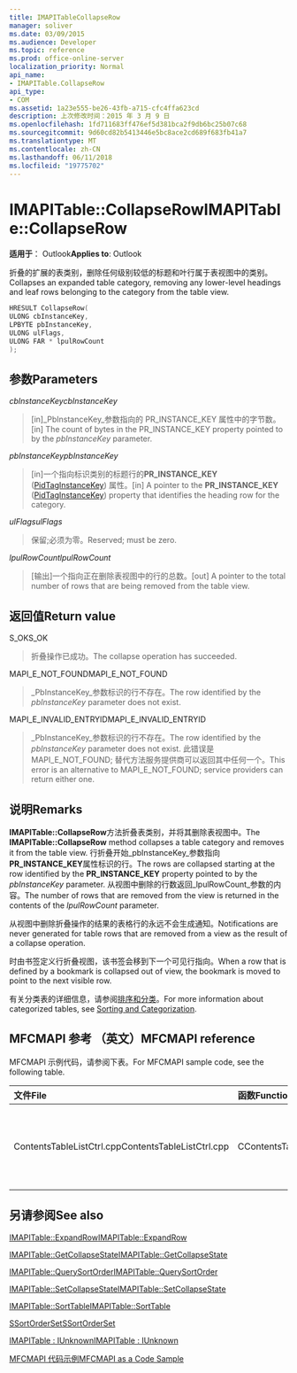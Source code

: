 ```yaml
---
title: IMAPITableCollapseRow
manager: soliver
ms.date: 03/09/2015
ms.audience: Developer
ms.topic: reference
ms.prod: office-online-server
localization_priority: Normal
api_name:
- IMAPITable.CollapseRow
api_type:
- COM
ms.assetid: 1a23e555-be26-43fb-a715-cfc4ffa623cd
description: 上次修改时间：2015 年 3 月 9 日
ms.openlocfilehash: 1fd711683ff476ef5d381bca2f9db6bc25b07c68
ms.sourcegitcommit: 9d60cd82b5413446e5bc8ace2cd689f683fb41a7
ms.translationtype: MT
ms.contentlocale: zh-CN
ms.lasthandoff: 06/11/2018
ms.locfileid: "19775702"
---
```

# <a name="imapitablecollapserow"></a><span data-ttu-id="80263-103">IMAPITable::CollapseRow</span><span class="sxs-lookup"><span data-stu-id="80263-103">IMAPITable::CollapseRow</span></span>

  
  
<span data-ttu-id="80263-104">**适用于**： Outlook</span><span class="sxs-lookup"><span data-stu-id="80263-104">**Applies to**: Outlook</span></span> 
  
<span data-ttu-id="80263-105">折叠的扩展的表类别，删除任何级别较低的标题和叶行属于表视图中的类别。</span><span class="sxs-lookup"><span data-stu-id="80263-105">Collapses an expanded table category, removing any lower-level headings and leaf rows belonging to the category from the table view.</span></span>
  
```cpp
HRESULT CollapseRow(
ULONG cbInstanceKey,
LPBYTE pbInstanceKey,
ULONG ulFlags,
ULONG FAR * lpulRowCount
);
```

## <a name="parameters"></a><span data-ttu-id="80263-106">参数</span><span class="sxs-lookup"><span data-stu-id="80263-106">Parameters</span></span>

 <span data-ttu-id="80263-107">_cbInstanceKey_</span><span class="sxs-lookup"><span data-stu-id="80263-107">_cbInstanceKey_</span></span>
  
> <span data-ttu-id="80263-108">[in]_PbInstanceKey_参数指向的 PR_INSTANCE_KEY 属性中的字节数。</span><span class="sxs-lookup"><span data-stu-id="80263-108">[in] The count of bytes in the PR_INSTANCE_KEY property pointed to by the  _pbInstanceKey_ parameter.</span></span> 
    
 <span data-ttu-id="80263-109">_pbInstanceKey_</span><span class="sxs-lookup"><span data-stu-id="80263-109">_pbInstanceKey_</span></span>
  
> <span data-ttu-id="80263-110">[in]一个指向标识类别的标题行的**PR_INSTANCE_KEY** ([PidTagInstanceKey](pidtaginstancekey-canonical-property.md)) 属性。</span><span class="sxs-lookup"><span data-stu-id="80263-110">[in] A pointer to the **PR_INSTANCE_KEY** ([PidTagInstanceKey](pidtaginstancekey-canonical-property.md)) property that identifies the heading row for the category.</span></span> 
    
 <span data-ttu-id="80263-111">_ulFlags_</span><span class="sxs-lookup"><span data-stu-id="80263-111">_ulFlags_</span></span>
  
> <span data-ttu-id="80263-112">保留;必须为零。</span><span class="sxs-lookup"><span data-stu-id="80263-112">Reserved; must be zero.</span></span>
    
 <span data-ttu-id="80263-113">_lpulRowCount_</span><span class="sxs-lookup"><span data-stu-id="80263-113">_lpulRowCount_</span></span>
  
> <span data-ttu-id="80263-114">[输出]一个指向正在删除表视图中的行的总数。</span><span class="sxs-lookup"><span data-stu-id="80263-114">[out] A pointer to the total number of rows that are being removed from the table view.</span></span>
    
## <a name="return-value"></a><span data-ttu-id="80263-115">返回值</span><span class="sxs-lookup"><span data-stu-id="80263-115">Return value</span></span>

<span data-ttu-id="80263-116">S_OK</span><span class="sxs-lookup"><span data-stu-id="80263-116">S_OK</span></span> 
  
> <span data-ttu-id="80263-117">折叠操作已成功。</span><span class="sxs-lookup"><span data-stu-id="80263-117">The collapse operation has succeeded.</span></span>
    
<span data-ttu-id="80263-118">MAPI_E_NOT_FOUND</span><span class="sxs-lookup"><span data-stu-id="80263-118">MAPI_E_NOT_FOUND</span></span> 
  
> <span data-ttu-id="80263-119">_PbInstanceKey_参数标识的行不存在。</span><span class="sxs-lookup"><span data-stu-id="80263-119">The row identified by the  _pbInstanceKey_ parameter does not exist.</span></span> 
    
<span data-ttu-id="80263-120">MAPI_E_INVALID_ENTRYID</span><span class="sxs-lookup"><span data-stu-id="80263-120">MAPI_E_INVALID_ENTRYID</span></span> 
  
> <span data-ttu-id="80263-121">_PbInstanceKey_参数标识的行不存在。</span><span class="sxs-lookup"><span data-stu-id="80263-121">The row identified by the  _pbInstanceKey_ parameter does not exist.</span></span> <span data-ttu-id="80263-122">此错误是 MAPI_E_NOT_FOUND; 替代方法服务提供商可以返回其中任何一个。</span><span class="sxs-lookup"><span data-stu-id="80263-122">This error is an alternative to MAPI_E_NOT_FOUND; service providers can return either one.</span></span> 
    
## <a name="remarks"></a><span data-ttu-id="80263-123">说明</span><span class="sxs-lookup"><span data-stu-id="80263-123">Remarks</span></span>

<span data-ttu-id="80263-124">**IMAPITable::CollapseRow**方法折叠表类别，并将其删除表视图中。</span><span class="sxs-lookup"><span data-stu-id="80263-124">The **IMAPITable::CollapseRow** method collapses a table category and removes it from the table view.</span></span> <span data-ttu-id="80263-125">行折叠开始_pbInstanceKey_参数指向**PR_INSTANCE_KEY**属性标识的行。</span><span class="sxs-lookup"><span data-stu-id="80263-125">The rows are collapsed starting at the row identified by the **PR_INSTANCE_KEY** property pointed to by the  _pbInstanceKey_ parameter.</span></span> <span data-ttu-id="80263-126">从视图中删除的行数返回_lpulRowCount_参数的内容。</span><span class="sxs-lookup"><span data-stu-id="80263-126">The number of rows that are removed from the view is returned in the contents of the  _lpulRowCount_ parameter.</span></span> 
  
<span data-ttu-id="80263-127">从视图中删除折叠操作的结果的表格行的永远不会生成通知。</span><span class="sxs-lookup"><span data-stu-id="80263-127">Notifications are never generated for table rows that are removed from a view as the result of a collapse operation.</span></span> 
  
<span data-ttu-id="80263-128">时由书签定义行折叠视图，该书签会移到下一个可见行指向。</span><span class="sxs-lookup"><span data-stu-id="80263-128">When a row that is defined by a bookmark is collapsed out of view, the bookmark is moved to point to the next visible row.</span></span> 
  
<span data-ttu-id="80263-129">有关分类表的详细信息，请参阅[排序和分类](sorting-and-categorization.md)。</span><span class="sxs-lookup"><span data-stu-id="80263-129">For more information about categorized tables, see [Sorting and Categorization](sorting-and-categorization.md).</span></span>
  
## <a name="mfcmapi-reference"></a><span data-ttu-id="80263-130">MFCMAPI 参考 （英文）</span><span class="sxs-lookup"><span data-stu-id="80263-130">MFCMAPI reference</span></span>

<span data-ttu-id="80263-131">MFCMAPI 示例代码，请参阅下表。</span><span class="sxs-lookup"><span data-stu-id="80263-131">For MFCMAPI sample code, see the following table.</span></span>
  
|<span data-ttu-id="80263-132">**文件**</span><span class="sxs-lookup"><span data-stu-id="80263-132">**File**</span></span>|<span data-ttu-id="80263-133">**函数**</span><span class="sxs-lookup"><span data-stu-id="80263-133">**Function**</span></span>|<span data-ttu-id="80263-134">**Comment**</span><span class="sxs-lookup"><span data-stu-id="80263-134">**Comment**</span></span>|
|:-----|:-----|:-----|
|<span data-ttu-id="80263-135">ContentsTableListCtrl.cpp</span><span class="sxs-lookup"><span data-stu-id="80263-135">ContentsTableListCtrl.cpp</span></span>  <br/> |<span data-ttu-id="80263-136">CContentsTableListCtrl::DoExpandCollapse</span><span class="sxs-lookup"><span data-stu-id="80263-136">CContentsTableListCtrl::DoExpandCollapse</span></span>  <br/> |<span data-ttu-id="80263-137">MFCMAPI 使用**IMAPITable::CollapseRow**方法折叠表类别。</span><span class="sxs-lookup"><span data-stu-id="80263-137">MFCMAPI uses the **IMAPITable::CollapseRow** method to collapse a table category.</span></span>  <br/> |
   
## <a name="see-also"></a><span data-ttu-id="80263-138">另请参阅</span><span class="sxs-lookup"><span data-stu-id="80263-138">See also</span></span>



[<span data-ttu-id="80263-139">IMAPITable::ExpandRow</span><span class="sxs-lookup"><span data-stu-id="80263-139">IMAPITable::ExpandRow</span></span>](imapitable-expandrow.md)
  
[<span data-ttu-id="80263-140">IMAPITable::GetCollapseState</span><span class="sxs-lookup"><span data-stu-id="80263-140">IMAPITable::GetCollapseState</span></span>](imapitable-getcollapsestate.md)
  
[<span data-ttu-id="80263-141">IMAPITable::QuerySortOrder</span><span class="sxs-lookup"><span data-stu-id="80263-141">IMAPITable::QuerySortOrder</span></span>](imapitable-querysortorder.md)
  
[<span data-ttu-id="80263-142">IMAPITable::SetCollapseState</span><span class="sxs-lookup"><span data-stu-id="80263-142">IMAPITable::SetCollapseState</span></span>](imapitable-setcollapsestate.md)
  
[<span data-ttu-id="80263-143">IMAPITable::SortTable</span><span class="sxs-lookup"><span data-stu-id="80263-143">IMAPITable::SortTable</span></span>](imapitable-sorttable.md)
  
[<span data-ttu-id="80263-144">SSortOrderSet</span><span class="sxs-lookup"><span data-stu-id="80263-144">SSortOrderSet</span></span>](ssortorderset.md)
  
[<span data-ttu-id="80263-145">IMAPITable : IUnknown</span><span class="sxs-lookup"><span data-stu-id="80263-145">IMAPITable : IUnknown</span></span>](imapitableiunknown.md)


[<span data-ttu-id="80263-146">MFCMAPI 代码示例</span><span class="sxs-lookup"><span data-stu-id="80263-146">MFCMAPI as a Code Sample</span></span>](mfcmapi-as-a-code-sample.md)

